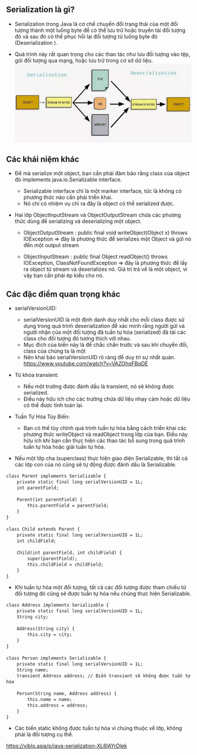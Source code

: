 ## Serialization là gì?

- Serialization trong Java là cơ chế chuyển đổi trạng thái của một đối tượng thành một luồng byte để có thể lưu trữ hoặc truyền tải đối tượng đó và sau đó có thể phục hồi lại đối tượng từ luồng byte đó (Deserialization ).

- Quá trình này rất quan trọng cho các thao tác như lưu đối tượng vào tệp, gửi đối tượng qua mạng, hoặc lưu trữ trong cơ sở dữ liệu.
  ![alt text](image-7.png)

## Các khái niệm khác

- Để mà serialize một object, bạn cần phải đảm bảo rằng class của object đó implements java.io.Serializable interface.

  - Serializable interface chỉ là một marker interface, tức là không có phương thức nào cần phải triển khai.
  - Nó chỉ có nhiệm vụ chỉ ra đây là object có thể serialized được.

- Hai lớp ObjectInputStream và ObjectOutputStream chứa các phương thức dùng để serializing và deserializing một object.

  - ObjectOutputStream : public final void writeObject(Object x) throws IOException => đây là phương thức để serializes một Object và gửi nó đến một output stream

  - ObjectInputStream : public final Object readObject() throws IOException, ClassNotFoundException => đây là phương thức để lấy ra object từ stream và deserializes nó. Giá trị trả về là một object, vì vậy bạn cần phải ép kiểu cho nó.

## Các đặc điểm quan trọng khác

- serialVersionUID:

  - serialVersionUID là một định danh duy nhất cho mỗi class được sử dụng trong quá trình deserialization để xác minh rằng người gửi và người nhận của một đối tượng đã tuần tự hóa (serialized) đã tải các class cho đối tượng đó tương thích với nhau.
  - Mục đích của biến này là để chắc chắn trước và sau khi chuyển đổi, class của chúng ta là một
  - Nên khai báo serialVersionUID rõ ràng để duy trì sự nhất quán.
    https://www.youtube.com/watch?v=VAZOhqFBqDE

- Từ khóa transient:

  - Nếu một trường được đánh dấu là transient, nó sẽ không được serialized.
  - Điều này hữu ích cho các trường chứa dữ liệu nhạy cảm hoặc dữ liệu có thể được tính toán lại.

- Tuần Tự Hóa Tùy Biến:

  - Bạn có thể tùy chỉnh quá trình tuần tự hóa bằng cách triển khai các phương thức writeObject và readObject trong lớp của bạn. Điều này hữu ích khi bạn cần thực hiện các thao tác bổ sung trong quá trình tuần tự hóa hoặc giải tuần tự hóa.

- Nếu một lớp cha (superclass) thực hiện giao diện Serializable, thì tất cả các lớp con của nó cũng sẽ tự động được đánh dấu là Serializable.

```
class Parent implements Serializable {
    private static final long serialVersionUID = 1L;
    int parentField;

    Parent(int parentField) {
        this.parentField = parentField;
    }
}

class Child extends Parent {
    private static final long serialVersionUID = 1L;
    int childField;

    Child(int parentField, int childField) {
        super(parentField);
        this.childField = childField;
    }
}
```

- Khi tuần tự hóa một đối tượng, tất cả các đối tượng được tham chiếu từ đối tượng đó cũng sẽ được tuần tự hóa nếu chúng thực hiện Serializable.

```
class Address implements Serializable {
    private static final long serialVersionUID = 1L;
    String city;

    Address(String city) {
        this.city = city;
    }
}

class Person implements Serializable {
    private static final long serialVersionUID = 1L;
    String name;
    transient Address address; // Biến transient sẽ không được tuần tự hóa

    Person(String name, Address address) {
        this.name = name;
        this.address = address;
    }
}
```

- Các biến static không được tuần tự hóa vì chúng thuộc về lớp, không phải là đối tượng cụ thể.

https://viblo.asia/p/java-serialization-XL6lAYrDlek
